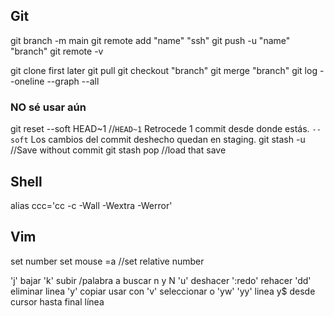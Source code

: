 ## Git
git branch -m main
git remote add "name" "ssh"
git push -u "name" "branch"
git remote -v

git clone first later git pull
git checkout "branch"
git merge "branch"
git log --oneline --graph --all

### NO sé usar aún
git reset --soft HEAD~1  //`HEAD~1` Retrocede 1 commit desde donde estás. `--soft` Los cambios del commit deshecho quedan en staging.
git stash -u //Save without commit
git stash pop //load that save

## Shell
alias ccc='cc -c -Wall -Wextra -Werror'

## Vim
set number
set mouse =a
//set relative number

'j' bajar 'k' subir
/palabra a buscar n y N
'u' deshacer ':redo' rehacer 
'dd' eliminar linea 
'y' copiar usar con 'v' seleccionar o 'yw' 'yy' linea y$ desde cursor hasta final línea
